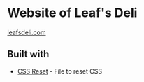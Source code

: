 # Website of Leaf's Deli
[leafsdeli.com](https://leafsdeli.com/)

## Built with
* [CSS Reset](https://cssreset.com/) - File to reset CSS
